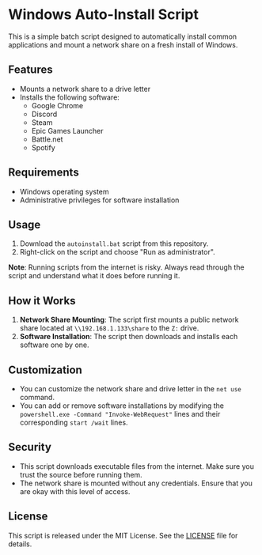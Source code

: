 
# Windows Auto-Install Script

This is a simple batch script designed to automatically install common applications and mount a network share on a fresh install of Windows.

## Features

- Mounts a network share to a drive letter
- Installs the following software:
  - Google Chrome
  - Discord
  - Steam
  - Epic Games Launcher
  - Battle.net
  - Spotify

## Requirements

- Windows operating system
- Administrative privileges for software installation

## Usage

1. Download the `autoinstall.bat` script from this repository.
2. Right-click on the script and choose "Run as administrator".

**Note**: Running scripts from the internet is risky. Always read through the script and understand what it does before running it.

## How it Works

1. **Network Share Mounting**: The script first mounts a public network share located at `\\192.168.1.133\share` to the `Z:` drive. 
2. **Software Installation**: The script then downloads and installs each software one by one.

## Customization

- You can customize the network share and drive letter in the `net use` command.
- You can add or remove software installations by modifying the `powershell.exe -Command "Invoke-WebRequest"` lines and their corresponding `start /wait` lines.

## Security

- This script downloads executable files from the internet. Make sure you trust the source before running them.
- The network share is mounted without any credentials. Ensure that you are okay with this level of access.

## License

This script is released under the MIT License. See the [LICENSE](LICENSE) file for details.
